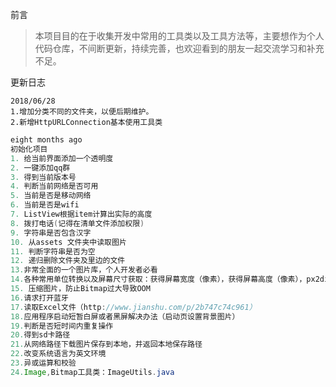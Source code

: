 前言

> 本项目目的在于收集开发中常用的工具类以及工具方法等，主要想作为个人代码仓库，不间断更新，持续完善，也欢迎看到的朋友一起交流学习和补充不足。



更新日志

```
2018/06/28
1.增加分类不同的文件夹，以便后期维护。
2.新增HttpURLConnection基本使用工具类
```

```java
eight months ago
初始化项目
1. 给当前界面添加一个透明度
2. 一键添加qq群
3. 得到当前版本号
4. 判断当前网络是否可用
5. 当前是否是移动网络
6. 当前是否是wifi
7. ListView根据item计算出实际的高度
8. 拨打电话(记得在清单文件添加权限)
9. 字符串是否包含汉字
10. 从assets 文件夹中读取图片
11. 判断字符串是否为空
12. 递归删除文件夹及里边的文件
13.非常全面的一个图片库，个人开发者必看 
14.各种常用单位转换以及屏幕尺寸获取：获得屏幕宽度（像素），获得屏幕高度（像素），px2dip，dip2px，px2sp，sp2px
15. 压缩图片，防止Bitmap过大导致OOM
16.请求打开蓝牙
17.读取Excel文件（http://www.jianshu.com/p/2b747c74c961）
18.应用程序启动短暂白屏或者黑屏解决办法（启动页设置背景图片）
19.判断是否短时间内重复操作
20.得到sd卡路径
21.从网络路径下载图片保存到本地，并返回本地保存路径
22.改变系统语言为英文环境
23.异或运算和校验
24.Image,Bitmap工具类：ImageUtils.java
```

​    



